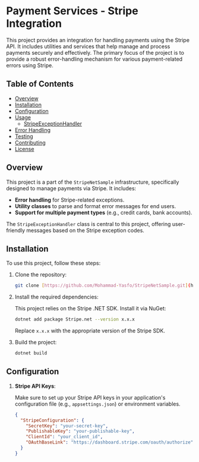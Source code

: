 # Payment Services - Stripe Integration

This project provides an integration for handling payments using the Stripe API. It includes utilities and services that help manage and process payments securely and effectively. The primary focus of the project is to provide a robust error-handling mechanism for various payment-related errors using Stripe.

## Table of Contents

- [Overview](#overview)
- [Installation](#installation)
- [Configuration](#configuration)
- [Usage](#usage)
  - [StripeExceptionHandler](#stripeexceptionhandler)
- [Error Handling](#error-handling)
- [Testing](#testing)
- [Contributing](#contributing)
- [License](#license)

## Overview

This project is a part of the `StripeNetSample` infrastructure, specifically designed to manage payments via Stripe. It includes:

- **Error handling** for Stripe-related exceptions.
- **Utility classes** to parse and format error messages for end users.
- **Support for multiple payment types** (e.g., credit cards, bank accounts).

The `StripeExceptionHandler` class is central to this project, offering user-friendly messages based on the Stripe exception codes.

## Installation

To use this project, follow these steps:

1. Clone the repository:

    ```bash
    git clone [https://github.com/Mohammad-Yasfo/StripeNetSample.git](https://github.com/Mohammad-Yasfo/StripeNetSample.git)
    ```

2. Install the required dependencies:

    This project relies on the Stripe .NET SDK. Install it via NuGet:

    ```bash
    dotnet add package Stripe.net --version x.x.x
    ```

   Replace `x.x.x` with the appropriate version of the Stripe SDK.

3. Build the project:

    ```bash
    dotnet build
    ```

## Configuration

1. **Stripe API Keys**: 

   Make sure to set up your Stripe API keys in your application's configuration file (e.g., `appsettings.json`) or environment variables.

   ```json
   {
     "StripeConfiguration": {
       "SecretKey": "your-secret-key",
       "PublishableKey": "your-publishable-key",
       "ClientId": "your_client_id",
       "OAuthBaseLink": "https://dashboard.stripe.com/oauth/authorize"
     }
   }
